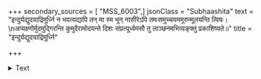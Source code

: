 +++
secondary_sources = [ "MSS_6003",]
jsonClass = "Subhaashita"
text = "इन्दुर्यद्युदयाद्रिमूर्ध्नि न भवत्यद्यापि तन् मा स्म भून् नासीरेऽपि तमःसमुच्चयममूरुन्मूलयन्ति त्विषः।  \nअप्यक्ष्णोर्मुदमुद्गिरन्ति कुमुदैरामोदयन्ते दिशः संप्रत्यूर्ध्वमसौ तु लाञ्छनमभिव्यङ्क्तुं प्रकाशिष्यते॥"
title = "इन्दुर्यद्युदयाद्रिमूर्ध्नि"

+++

<details><summary>Text</summary>

इन्दुर्यद्युदयाद्रिमूर्ध्नि न भवत्यद्यापि तन् मा स्म भून् नासीरेऽपि तमःसमुच्चयममूरुन्मूलयन्ति त्विषः।  
अप्यक्ष्णोर्मुदमुद्गिरन्ति कुमुदैरामोदयन्ते दिशः संप्रत्यूर्ध्वमसौ तु लाञ्छनमभिव्यङ्क्तुं प्रकाशिष्यते॥
</details>
